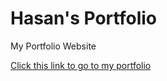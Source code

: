 # Hasan's Portfolio
My Portfolio Website

<a href="https://hasanzaman22.github.io/hasanzamanli-portfolio/" target="_blank" rel="noopener noreferrer">Click this link to go to my portfolio</a>
